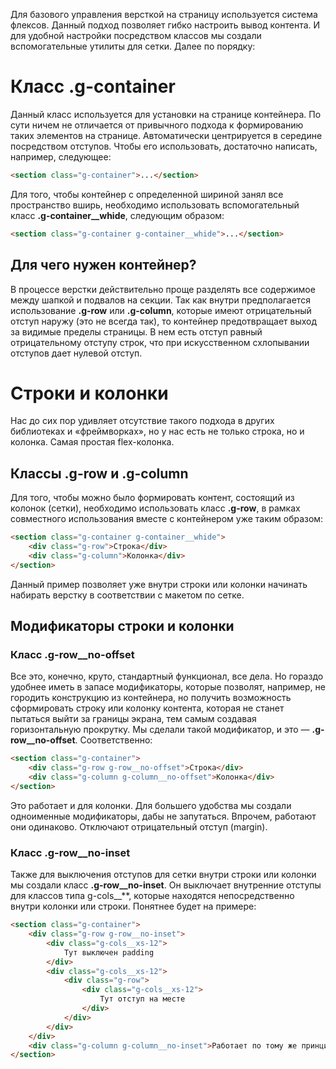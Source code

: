 Для базового управления версткой на страницу используется система флексов. Данный подход позволяет гибко настроить вывод контента. И для удобной настройки посредством классов мы создали вспомогательные утилиты для сетки. Далее по порядку:
# Класс .g-container
Данный класс используется для установки на странице контейнера. По сути ничем не отличается от привычного подхода к формированию таких элементов на странице. Автоматически центрируется в середине посредством отступов.
Чтобы его использовать, достаточно написать, например, следующее:
```html
<section class="g-container">...</section>
```
Для того, чтобы контейнер с определенной шириной занял все пространство вширь, необходимо использовать вспомогательный класс **.g-container__whide**, следующим образом:
```html
<section class="g-container g-container__whide">...</section>
```
## Для чего нужен контейнер?
В процессе верстки действительно проще разделять все содержимое между шапкой и подвалов на секции. Так как внутри предполагается использование **.g-row** или **.g-column**, которые имеют отрицательный отступ наружу (это не всегда так), то контейнер предотвращает выход за видимые пределы страницы. В нем есть отступ равный отрицательному отступу строк, что при искусственном схлопывании отступов дает нулевой отступ.
# Строки и колонки
Нас до сих пор удивляет отсутствие такого подхода в других библиотеках и «фреймворках», но у нас есть не только строка, но и колонка. Самая простая flex-колонка.
## Классы .g-row и .g-column
Для того, чтобы можно было формировать контент, состоящий из колонок (сетки), необходимо использовать класс **.g-row**, в рамках совместного использования вместе с контейнером уже таким образом:
```html
<section class="g-container g-container__whide">
    <div class="g-row">Строка</div>
    <div class="g-column">Колонка</div>
</section>
```
Данный пример позволяет уже внутри строки или колонки начинать набирать верстку в соответствии с макетом по сетке.
## Модификаторы строки и колонки
### Класс .g-row__no-offset
Все это, конечно, круто, стандартный функционал, все дела. Но гораздо удобнее иметь в запасе модификаторы, которые позволят, например, не городить конструкцию из контейнера, но получить возможность сформировать строку или колонку контента, которая не станет пытаться выйти за границы экрана, тем самым создавая горизонтальную прокрутку. Мы сделали такой модификатор, и это — **.g-row__no-offset**. Соответственно:
```html
<section class="g-container">
    <div class="g-row g-row__no-offset">Строка</div>
    <div class="g-column g-column__no-offset">Колонка</div>
</section>
```
Это работает и для колонки. Для большего удобства мы создали одноименные модификаторы, дабы не запутаться. Впрочем, работают они одинаково. Отключают отрицательный отступ (margin).
### Класс .g-row__no-inset
Также для выключения отступов для сетки внутри строки или колонки мы создали класс **.g-row__no-inset**. Он выключает внутренние отступы для классов типа g-cols__**, которые находятся непосредственно внутри колонки или строки. Понятнее будет на примере:
```html
<section class="g-container">
    <div class="g-row g-row__no-inset">
        <div class="g-cols__xs-12">
            Тут выключен padding
        </div>
        <div class="g-cols__xs-12">
            <div class="g-row">
                <div class="g-cols__xs-12">
                    Тут отступ на месте
                </div>
            </div>
        </div>
    </div>
    <div class="g-column g-column__no-inset">Работает по тому же принципу, что и .g-row__no-inset</div>
</section>
```